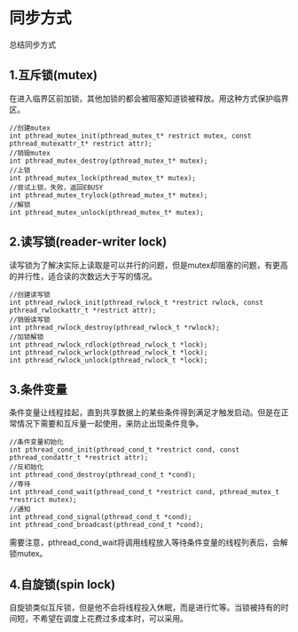 # 同步方式
总结同步方式
## 1.互斥锁(mutex)
在进入临界区前加锁，其他加锁的都会被阻塞知道锁被释放。用这种方式保护临界区。
```
//创建mutex
int pthread_mutex_init(pthread_mutex_t* restrict mutex, const pthread_mutexattr_t* restrict attr);
//销毁mutex
int pthread_mutex_destroy(pthread_mutex_t* mutex);
//上锁
int pthread_mutex_lock(pthread_mutex_t* mutex);
//尝试上锁，失败，返回EBUSY
int pthread_mutex_trylock(pthread_mutex_t* mutex);
//解锁
int pthread_mutex_unlock(pthread_mutex_t* mutex);
```
## 2.读写锁(reader-writer lock)
读写锁为了解决实际上读取是可以并行的问题，但是mutex却阻塞的问题，有更高的并行性，适合读的次数远大于写的情况。
```
//创建读写锁
int pthread_rwlock_init(pthread_rwlock_t *restrict rwlock, const pthread_rwlockattr_t *restrict attr);
//销毁读写锁
int pthread_rwlock_destroy(pthread_rwlock_t *rwlock);
//加锁解锁
int pthread_rwlock_rdlock(pthread_rwlock_t *lock);
int pthread_rwlock_wrlock(pthread_rwlock_t *lock);
int pthread_rwlock_unlock(pthread_rwlock_t *lock);
```
## 3.条件变量
条件变量让线程挂起，直到共享数据上的某些条件得到满足才触发启动。但是在正常情况下需要和互斥量一起使用，来防止出现条件竞争。
```
//条件变量初始化
int pthread_cond_init(pthread_cond_t *restrict cond, const pthread_condattr_t *restrict attr);
//反初始化
int pthread_cond_destroy(pthread_cond_t *cond);
//等待
int pthread_cond_wait(pthread_cond_t *restrict cond, pthread_mutex_t *restrict mutex);
//通知
int pthread_cond_signal(pthread_cond_t *cond);
int pthread_cond_broadcast(pthread_cond_t *cond);
```
需要注意，pthread_cond_wait将调用线程放入等待条件变量的线程列表后，会解锁mutex。
## 4.自旋锁(spin lock)
自旋锁类似互斥锁，但是他不会将线程投入休眠，而是进行忙等。当锁被持有的时间短，不希望在调度上花费过多成本时，可以采用。
